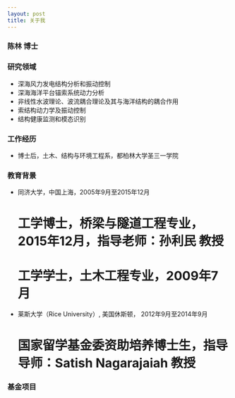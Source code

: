 ```yaml
---
layout: post
title: 关于我
---
```


### 陈林 博士


### 研究领域

-	深海风力发电结构分析和振动控制
-	深海海洋平台锚索系统动力分析
-	非线性水波理论、波流耦合理论及其与海洋结构的耦合作用
-	索结构动力学及振动控制
-	结构健康监测和模态识别

### 工作经历
- 博士后，土木、结构与环境工程系，都柏林大学圣三一学院

### 教育背景

- 同济大学，中国上海，2005年9月至2015年12月
  #	工学博士，桥梁与隧道工程专业，2015年12月，指导老师：孙利民 教授
  #	工学学士，土木工程专业，2009年7月

- 莱斯大学（Rice University）, 美国休斯顿， 2012年9月至2014年9月
  #	国家留学基金委资助培养博士生，指导导师：Satish Nagarajaiah 教授

### 基金项目
